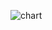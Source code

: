 ![chart](https://github.com/PiaLember/CompanyDb1/assets/73236068/c49cccb3-c65e-4f51-bb49-787164cbdcdd)
